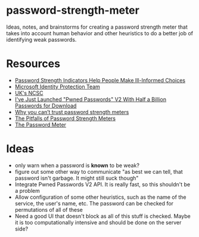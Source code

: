 # password-strength-meter
Ideas, notes, and brainstorms for creating a password strength meter that takes into account human behavior and other heuristics to do a better job of identifying weak passwords.


# Resources

* [Password Strength Indicators Help People Make Ill-Informed Choices](https://www.troyhunt.com/password-strength-indicators-help-people-make-dumb-choices/)
* [Microsoft Identity Protection Team](https://www.microsoft.com/en-us/research/wp-content/uploads/2016/06/Microsoft_Password_Guidance-1.pdf)
* [UK's NCSC](https://www.ncsc.gov.uk/guidance/password-guidance-simplifying-your-approach)
* [I've Just Launched "Pwned Passwords" V2 With Half a Billion Passwords for Download](https://www.troyhunt.com/ive-just-launched-pwned-passwords-version-2/)
* [Why you can’t trust password strength meters](https://nakedsecurity.sophos.com/2015/03/02/why-you-cant-trust-password-strength-meters/)
* [The Pitfalls of Password Strength Meters](https://www.infosecurity-magazine.com/blogs/password-strength-meters/)
* [The Password Meter](http://www.passwordmeter.com/)

# Ideas
* only warn when a password is **known** to be weak?
* figure out some other way to communicate "as best we can tell, that password isn't garbage. It might still suck though"
* Integrate Pwned Passwords V2 API. It is really fast, so this shouldn't be a problem
* Allow configuration of some other heuristics, such as the name of the service, the user's name, etc. The password can be checked for permutations of all of these
* Need a good UI that doesn't block as all of this stuff is checked. Maybe it is too computationally intensive and should be done on the server side?
